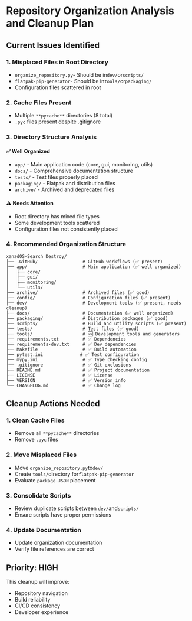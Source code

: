 # Repository Organization Analysis and Cleanup Plan

## Current Issues Identified

### 1. Misplaced Files in Root Directory

- `organize_repository.py`- Should be in`dev/`or`scripts/`
- `flatpak-pip-generator`- Should be in`tools/`or`packaging/`
- Configuration files scattered in root

### 2. Cache Files Present

- Multiple `**pycache**` directories (8 total)
- `.pyc` files present despite .gitignore

### 3. Directory Structure Analysis

#### ✅ Well Organized

- `app/` - Main application code (core, gui, monitoring, utils)
- `docs/` - Comprehensive documentation structure
- `tests/` - Test files properly placed
- `packaging/` - Flatpak and distribution files
- `archive/` - Archived and deprecated files

#### ⚠️ Needs Attention

- Root directory has mixed file types
- Some development tools scattered
- Configuration files not consistently placed

### 4. Recommended Organization Structure

```text
xanadOS-Search_Destroy/
├── .GitHub/                 # GitHub workflows (✅ present)
├── app/                     # Main application (✅ well organized)
│   ├── core/
│   ├── gui/
│   ├── monitoring/
│   └── utils/
├── archive/                 # Archived files (✅ good)
├── config/                  # Configuration files (✅ present)
├── dev/                     # Development tools (✅ present, needs cleanup)
├── docs/                    # Documentation (✅ well organized)
├── packaging/               # Distribution packages (✅ good)
├── scripts/                 # Build and utility scripts (✅ present)
├── tests/                   # Test files (✅ good)
├── tools/                   # 🆕 Development tools and generators
├── requirements.txt         # ✅ Dependencies
├── requirements-dev.txt     # ✅ Dev dependencies
├── Makefile                 # ✅ Build automation
├── pytest.ini              # ✅ Test configuration
├── mypy.ini                 # ✅ Type checking config
├── .gitignore               # ✅ Git exclusions
├── README.md                # ✅ Project documentation
├── LICENSE                  # ✅ License
├── VERSION                  # ✅ Version info
└── CHANGELOG.md             # ✅ Change log
```

## Cleanup Actions Needed

### 1. Clean Cache Files

- Remove all `**pycache**` directories
- Remove `.pyc` files

### 2. Move Misplaced Files

- Move `organize_repository.py`to`dev/`
- Create `tools/`directory for`flatpak-pip-generator`
- Evaluate `package.JSON` placement

### 3. Consolidate Scripts

- Review duplicate scripts between `dev/`and`scripts/`
- Ensure scripts have proper permissions

### 4. Update Documentation

- Update organization documentation
- Verify file references are correct

## Priority: HIGH

This cleanup will improve:

- Repository navigation
- Build reliability
- CI/CD consistency
- Developer experience
